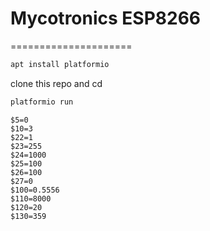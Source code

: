 # Mycotronics ESP8266
=====================

```bash
apt install platformio
```
clone this repo and cd
```bash
platformio run
```
```gcode
$5=0
$10=3
$22=1
$23=255
$24=1000
$25=100
$26=100
$27=0
$100=0.5556
$110=8000
$120=20
$130=359
```
